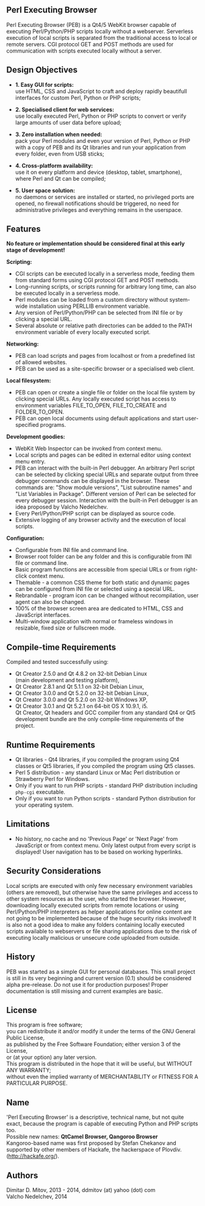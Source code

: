  
Perl Executing Browser  
----------------------------------------------------------------------------------------
  
Perl Executing Browser (PEB) is a Qt4/5 WebKit browser capable of executing Perl/Python/PHP scripts locally without a webserver. Serverless execution of local scripts is separated from the traditional access to local or remote servers. CGI protocol GET and POST methods are used for communication with scripts executed locally without a server.  
  
## Design Objectives
  
* **1. Easy GUI for scripts:**  
    use HTML, CSS and JavaScript to craft and deploy rapidly beautifull interfaces for custom Perl, Python or PHP scripts;  

* **2. Specialised client for web services:**  
    use locally executed Perl, Python or PHP scripts to convert or verify large amounts of user data before upload;  

* **3. Zero installation when needed:**  
    pack your Perl modules and even your version of Perl, Python or PHP with a copy of PEB and its Qt libraries and run your application from every folder, even from USB sticks;  

* **4. Cross-platform availability:**  
    use it on every platform and device (desktop, tablet, smartphone), where Perl and Qt can be compiled;  

* **5. User space solution:**  
    no daemons or services are installed or started, no privileged ports are opened, no firewall notifications should be triggered, no need for administrative privileges and everything remains in the userspace.  
  
## Features
  
**No feature or implementation should be considered final at this early stage of development!**
  
**Scripting:**  
* CGI scripts can be executed locally in a serverless mode, feeding them from standard forms using CGI protocol GET and POST methods.  
* Long-running scripts, or scripts running for arbitrary long time, can also be executed locally in a serverless mode.  
* Perl modules can be loaded from a custom directory without system-wide installation using PERLLIB environment variable.  
* Any version of Perl/Python/PHP can be selected from INI file or by clicking a special URL.  
* Several absolute or relative path directories can be added to the PATH environment variable of every locally executed script.  
  
**Networking:**  
* PEB can load scripts and pages from localhost or from a predefined list of allowed websites.  
* PEB can be used as a site-specific browser or a specialised web client.  
  
**Local filesystem:**  
* PEB can open or create a single file or folder on the local file system by clicking special URLs. Any locally executed script has access to environment variables FILE_TO_OPEN, FILE_TO_CREATE and FOLDER_TO_OPEN.  
* PEB can open local documents using default applications and start user-specified programs.  
  
**Development goodies:**  
* WebKit Web Inspector can be invoked from context menu.  
* Local scripts and pages can be edited in external editor using context menu entry.  
* PEB can interact with the built-in Perl debugger. An arbitrary Perl script can be selected by clicking special URLs and separate output from three debugger commands can be displayed in the browser. These commands are: "Show module versions", "List subroutine names" and "List Variables in Package". Different version of Perl can be selected for every debugger session. Interaction with the built-in Perl debugger is an idea proposed by Valcho Nedelchev.  
* Every Perl/Python/PHP script can be displayed as source code.  
* Extensive logging of any browser activity and the execution of local scripts.  
  
**Configuration:**  
* Configurable from INI file and command line.  
* Browser root folder can be any folder and this is configurable from INI file or command line.  
* Basic program functions are accessible from special URLs or from right-click context menu.  
* Themable - a common CSS theme for both static and dynamic pages can be configured from INI file or selected using a special URL.  
* Rebrandable - program icon can be changed without recompilation, user agent can also be changed.  
* 100% of the browser screen area are dedicated to HTML, CSS and JavaScript interfaces.  
* Multi-window application with normal or frameless windows in resizable, fixed size or fullscreen mode.  
  
## Compile-time Requirements
  
Compiled and tested successfully using:  
* Qt Creator 2.5.0 and Qt 4.8.2 on 32-bit Debian Linux  
(main development and testing platform),  
* Qt Creator 2.8.1 and Qt 5.1.1 on 32-bit Debian Linux,  
* Qt Creator 3.0.0 and Qt 5.2.0 on 32-bit Debian Linux,  
* Qt Creator 3.0.0 and Qt 5.2.0 on 32-bit Windows XP,  
* Qt Creator 3.0.1 and Qt 5.2.1 on 64-bit OS X 10.9.1, i5.  
Qt Creator, Qt headers and GCC compiler from any standard Qt4 or Qt5 development bundle are the only compile-time requirements of the project.  
  
## Runtime Requirements
  
* Qt libraries - Qt4 libraries, if you compiled the program using Qt4 classes or Qt5 libraries, if you compiled the program using Qt5 classes.  
* Perl 5 distribution - any standard Linux or Mac Perl distribution or Strawberry Perl for Windows.  
* Only if you want to run PHP scripts - standard PHP distribution including ```php-cgi``` executable.  
* Only if you want to run Python scripts - standard Python distribution for your operating system.  
  
## Limitations
  
* No history, no cache and no 'Previous Page' or 'Next Page' from JavaScript or from context menu. Only latest output from every script is displayed! User navigation has to be based on working hyperlinks.  
  
## Security Considerations
  
Local scripts are executed with only few necessary environment variables (others are removed), but otherwise have the same privileges and access to other system resources as the user, who started the browser. However, downloading locally executed scripts from remote locations or using Perl/Python/PHP interpreters as helper applications for online content are not going to be implemented because of the huge security risks involved! It is also not a good idea to make any folders containing locally executed scripts available to webservers or file sharing applications due to the risk of executing locally malicious or unsecure code uploaded from outside.  
  
## History
  
PEB was started as a simple GUI for personal databases. This small project is still in its very beginning and current version (0.1) should be considered alpha pre-release. Do not use it for production purposes! Proper documentation is still missing and current examples are basic.  
  
## License
  
This program is free software;  
you can redistribute it and/or modify it under the terms of the GNU General Public License,  
as published by the Free Software Foundation; either version 3 of the License,  
or (at your option) any later version.  
This program is distributed in the hope that it will be useful, but WITHOUT ANY WARRANTY;  
without even the implied warranty of MERCHANTABILITY or FITNESS FOR A PARTICULAR PURPOSE.  
  
## Name
  
'Perl Executing Browser' is a descriptive, technical name, but not quite exact, because the program is capable of executing Python and PHP scripts too.  
Possible new names: **QtCamel Browser, Qangoroo Browser**  
Kangoroo-based name was first proposed by Stefan Chekanov and supported by other members of Hackafe, the hackerspace of Plovdiv. (http://hackafe.org/).  
  
## Authors
  
Dimitar D. Mitov, 2013 - 2014, ddmitov (at) yahoo (dot) com  
Valcho Nedelchev, 2014  
  